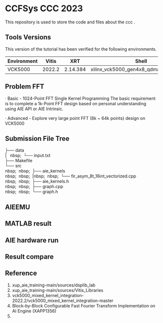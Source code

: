 # CCFSys CCC 2023
This repository is used to store the code and files about the ccc .

## Tools Versions  

This version of the tutorial has been verified for the following environments. 

| Environment  | Vitis   |    XRT   | Shell | Notes |
|--------------|---------|----------|-------|-------|
| VCK5000      | 2022.2  | 2.14.384  | xilinx_vck5000_gen4x8_qdma_2_202220_1|  |  

## Problem FFT  
· Basic - 1024-Point FFT Single Kernel Programming
 The basic requirement is to complete a 1k-Point FFT design based on personal understanding using AIE API or AIE Intrinsic.
 
· Advanced - Explore very large point FFT (8k ~ 64k points) design on VCK5000

## Submission File Tree  
├── data  
|&nbsp;&nbsp;&nbsp;nbsp;&nbsp;&nbsp;└── input.txt  
├── Makefile  
└── src  
nbsp;&nbsp;&nbsp;nbsp;&nbsp;&nbsp;├── aie_kernels  
nbsp;&nbsp;&nbsp;nbsp;&nbsp;&nbsp;|nbsp;&nbsp;&nbsp;nbsp;&nbsp;&nbsp;└── fir_asym_8t_16int_vectorized.cpp  
nbsp;&nbsp;&nbsp;nbsp;&nbsp;&nbsp;├── aie_kernels.h  
nbsp;&nbsp;&nbsp;nbsp;&nbsp;&nbsp;├── graph.cpp  
nbsp;&nbsp;&nbsp;nbsp;&nbsp;&nbsp;└── graph.h  

## AIEEMU

## MATLAB result

## AIE hardware run

## Result compare

## Reference
1. xup_aie_training-main/sources/dsplib_lab
2. xup_aie_training-main/sources/Vitis_Libraries
3. vck5000_mixed_kernel_integration-2022.2/vck5000_mixed_kernel_integration-master
4. Block-by-Block Configurable Fast Fourier Transform Implementation on AI Engine (XAPP1356)
5. 
